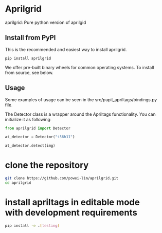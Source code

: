 # Aprilgrid

aprilgrid: Pure python version of aprilgid

## Install from PyPI
This is the recommended and easiest way to install aprilgrid.
```
pip install aprilgrid
```
We offer pre-built binary wheels for common operating systems. To install from source, see below.

## Usage
Some examples of usage can be seen in the src/pupil_apriltags/bindings.py file.

The Detector class is a wrapper around the Apriltags functionality. You can initialize it as following:
```py
from aprilgrid import Detector

at_detector = Detector("t36h11")

at_detector.detect(img)
```
# clone the repository
```sh
git clone https://github.com/powei-lin/aprilgrid.git
cd aprilgrid
```
# install apriltags in editable mode with development requirements
```sh
pip install -e .[testing]
```